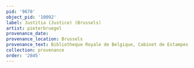```yaml
---
pid: '9678'
object_pid: '10092'
label: Justitia (Justice) (Brussels)
artist: pieterbruegel
provenance_date:
provenance_location: Brussels
provenance_text: Bibliotheque Royale de Belgique, Cabinet de Estampes
collection: provenance
order: '2845'
---
```

